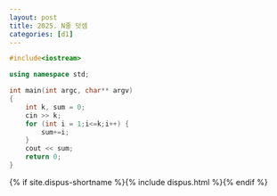 ```yaml
---
layout: post
title: 2025. N줄 덧셈
categories: [d1]
---
```


```cpp
#include<iostream>

using namespace std;

int main(int argc, char** argv)
{
    int k, sum = 0;
    cin >> k;
	for (int i = 1;i<=k;i++) {
		sum+=i;
	}	
    cout << sum;
	return 0;
}
```

{% if site.dispus-shortname %}{% include dispus.html %}{% endif %}